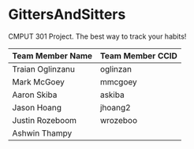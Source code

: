 # GittersAndSitters

CMPUT 301 Project. 
The best way to track your habits!

| Team Member Name  | Team Member CCID |
| ------------- | ------------- |
| Traian Oglinzanu  | oglinzan  |
| Mark McGoey  | mmcgoey |
| Aaron Skiba  | askiba  |
| Jason Hoang  | jhoang2 |
| Justin Rozeboom  | wrozeboo  |
| Ashwin Thampy |      |

